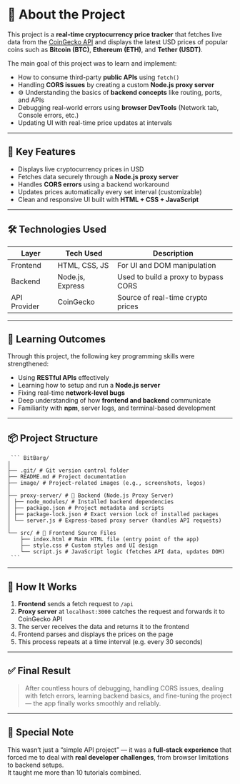 # 💫 About the Project

This project is a **real-time cryptocurrency price tracker** that fetches live data from the [CoinGecko API](https://www.coingecko.com/en/api) and displays the latest USD prices of popular coins such as **Bitcoin (BTC)**, **Ethereum (ETH)**, and **Tether (USDT)**.

The main goal of this project was to learn and implement:

-  How to consume third-party **public APIs** using `fetch()`
-  Handling **CORS issues** by creating a custom **Node.js proxy server**
- ⚙ Understanding the basics of **backend concepts** like routing, ports, and APIs
-  Debugging real-world errors using **browser DevTools** (Network tab, Console errors, etc.)
-  Updating UI with real-time price updates at intervals

---

## 🧠 Key Features

- Displays live cryptocurrency prices in USD
- Fetches data securely through a **Node.js proxy server**
- Handles **CORS errors** using a backend workaround
- Updates prices automatically every set interval (customizable)
- Clean and responsive UI built with **HTML + CSS + JavaScript**

---

## 🛠 Technologies Used

| Layer        | Tech Used         | Description                            |
|--------------|------------------|----------------------------------------|
| Frontend     | HTML, CSS, JS    | For UI and DOM manipulation            |
| Backend      | Node.js, Express | Used to build a proxy to bypass CORS   |
| API Provider | CoinGecko        | Source of real-time crypto prices      |

---

## 🧪 Learning Outcomes

Through this project, the following key programming skills were strengthened:

- Using **RESTful APIs** effectively
- Learning how to setup and run a **Node.js server**
- Fixing real-time **network-level bugs**
- Deep understanding of how **frontend and backend** communicate
- Familiarity with **npm**, server logs, and terminal-based development

---

## 📦 Project Structure

<pre lang="markdown"><code> ``` BitBarg/
│
├── .git/ # Git version control folder
├── README.md # Project documentation
├── image/ # Project-related images (e.g., screenshots, logos)
│
├── proxy-server/ # 🔧 Backend (Node.js Proxy Server)
│ ├── node_modules/ # Installed backend dependencies
│ ├── package.json # Project metadata and scripts
│ ├── package-lock.json # Exact version lock of installed packages
│ └── server.js # Express-based proxy server (handles API requests)
│
└── src/ # 🎨 Frontend Source Files
    ├── index.html # Main HTML file (entry point of the app)
    ├── style.css # Custom styles and UI design
    └── script.js # JavaScript logic (fetches API data, updates DOM)
 ``` </code></pre>
---

## 🧭 How It Works

1. **Frontend** sends a fetch request to `/api`
2. **Proxy server** at `localhost:3000` catches the request and forwards it to CoinGecko API
3. The server receives the data and returns it to the frontend
4. Frontend parses and displays the prices on the page
5. This process repeats at a time interval (e.g. every 30 seconds)

---

## ✅ Final Result

> After countless hours of debugging, handling CORS issues, dealing with fetch errors, learning backend basics, and fine-tuning the project — the app finally works smoothly and reliably.

---

## 🙌 Special Note

This wasn’t just a “simple API project” — it was a **full-stack experience** that forced me to deal with **real developer challenges**, from browser limitations to backend setups.  
It taught me more than 10 tutorials combined.

